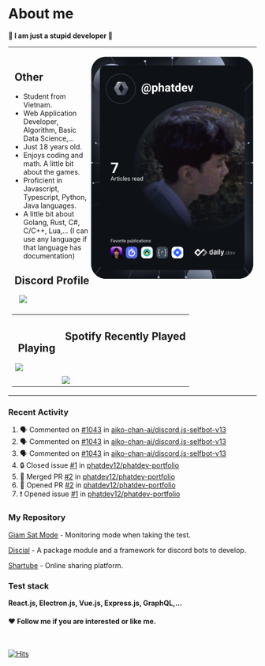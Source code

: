 # About me

<p><b>🤡 I am just a stupid developer 🤡</b></p>

<div>
    <table align="center">
        <tr>
            <td>
                <div align="right">
                    <br>
                    <img align="right" height="450px" src="https://github.com/phatdev12/phatdev12/blob/main/devcard.svg"/>
                </div>
                <h2> ‍ ‍Other</h2>
                <ul>    
                    <li>Student from Vietnam.</li>
                    <li>Web Application Developer, Algorithm, Basic Data Science,...</li>
                    <li>Just 18 years old.</li>
                    <li>Enjoys coding and math. A little bit about the games.</li>
                    <li>Proficient in Javascript, Typescript, Python, Java languages.</li>
                    <li>A little bit about Golang, Rust, C#, C/C++, Lua,... (I can use any language if that language has documentation)</li>
                </ul>
                <h2> ‍ ‍Discord Profile</h2>
                <span>‍ ‍ ‍ ‍ ‍</span><a href="https://discord.com/users/989176587469586482"><img src="https://discord-readme-badge.vercel.app/api?id=989176587469586482"/></a>
            </td>
        </tr>
        <tr>
            <td>
                <table align="center">
                    <td>
                        <h2> ‍ ‍Playing</h2>
                        <img src="https://spotify-github-profile.vercel.app/api/view?uid=31atwjjntby7tk6j2xodxggmlio4&cover_image=true&theme=compact&show_offline=false&background_color=121212&interchange=false"/>
                    </td>
                    <td>
                        <h2> ‍ ‍Spotify Recently Played</h2>
                        <br>
                        <br>
                        <br>
                        <img align="top" src="https://spotify-recently-played-readme.vercel.app/api?user=31atwjjntby7tk6j2xodxggmlio4&count=5"/>
                    </td>
                </table>
            </td>
        </tr> 
    </table>

</div>

### Recent Activity
<!--START_SECTION:activity-->
1. 🗣 Commented on [#1043](https://github.com/aiko-chan-ai/discord.js-selfbot-v13/issues/1043#issuecomment-1935696311) in [aiko-chan-ai/discord.js-selfbot-v13](https://github.com/aiko-chan-ai/discord.js-selfbot-v13)
2. 🗣 Commented on [#1043](https://github.com/aiko-chan-ai/discord.js-selfbot-v13/issues/1043#issuecomment-1935699301) in [aiko-chan-ai/discord.js-selfbot-v13](https://github.com/aiko-chan-ai/discord.js-selfbot-v13)
3. 🗣 Commented on [#1043](https://github.com/aiko-chan-ai/discord.js-selfbot-v13/issues/1043#issuecomment-1935459970) in [aiko-chan-ai/discord.js-selfbot-v13](https://github.com/aiko-chan-ai/discord.js-selfbot-v13)
4. 🔒 Closed issue [#1](https://github.com/phatdev12/phatdev-portfolio/issues/1) in [phatdev12/phatdev-portfolio](https://github.com/phatdev12/phatdev-portfolio)
5. 🎉 Merged PR [#2](https://github.com/phatdev12/phatdev-portfolio/pull/2) in [phatdev12/phatdev-portfolio](https://github.com/phatdev12/phatdev-portfolio)
6. 💪 Opened PR [#2](https://github.com/phatdev12/phatdev-portfolio/pull/2) in [phatdev12/phatdev-portfolio](https://github.com/phatdev12/phatdev-portfolio)
7. ❗ Opened issue [#1](https://github.com/phatdev12/phatdev-portfolio/issues/1) in [phatdev12/phatdev-portfolio](https://github.com/phatdev12/phatdev-portfolio)
<!--END_SECTION:activity-->

<!--START_SECTION:waka-->
<!--END_SECTION:waka-->
### My Repository

[Giam Sat Mode](https://github.com/phatdev12/giam-sat-mode) - Monitoring mode when taking the test.

[Discial](https://github.com/Folody-Team/Discial) - A package module and a framework for discord bots to develop.

[Shartube](https://github.com/sharproject/Shartube) - Online sharing platform.

### Test stack
**React.js, Electron.js, Vue.js, Express.js, GraphQL,...**


#### ❤ Follow me if you are interested or like me.

<br>

<a href="https://hits.sh/github.com/phatdev12/"><img alt="Hits" src="https://profile-counter.glitch.me/phatdev/count.svg"/></a>


